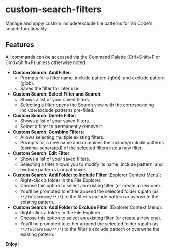 # custom-search-filters

Manage and apply custom include/exclude file patterns for VS Code's search functionality.

## Features

All commands can be accessed via the Command Palette (Ctrl+Shift+P or Cmd+Shift+P) unless otherwise noted.

*   **Custom Search: Add Filter**:
    *   Prompts for a filter name, include pattern (glob), and exclude pattern (glob).
    *   Saves the filter for later use.
*   **Custom Search: Select Filter and Search**:
    *   Shows a list of your saved filters.
    *   Selecting a filter opens the Search view with the corresponding include/exclude patterns pre-filled.
*   **Custom Search: Delete Filter**:
    *   Shows a list of your saved filters.
    *   Select a filter to permanently remove it.
*   **Custom Search: Combine Filters**:
    *   Allows selecting multiple existing filters.
    *   Prompts for a new name and combines the include/exclude patterns (comma-separated) of the selected filters into a new filter.
*   **Custom Search: Edit Filter**:
    *   Shows a list of your saved filters.
    *   Selecting a filter allows you to modify its name, include pattern, and exclude pattern via input boxes.
*   **Custom Search: Add Folder to Include Filter** (Explorer Context Menu):
    *   Right-click a folder in the File Explorer.
    *   Choose this option to select an existing filter (or create a new one).
    *   You'll be prompted to either append the selected folder's path (as `**/foldername/**/*`) to the filter's include pattern or overwrite the existing pattern.
*   **Custom Search: Add Folder to Exclude Filter** (Explorer Context Menu):
    *   Right-click a folder in the File Explorer.
    *   Choose this option to select an existing filter (or create a new one).
    *   You'll be prompted to either append the selected folder's path (as `**/foldername/**/*`) to the filter's exclude pattern or overwrite the existing pattern.

**Enjoy!**
